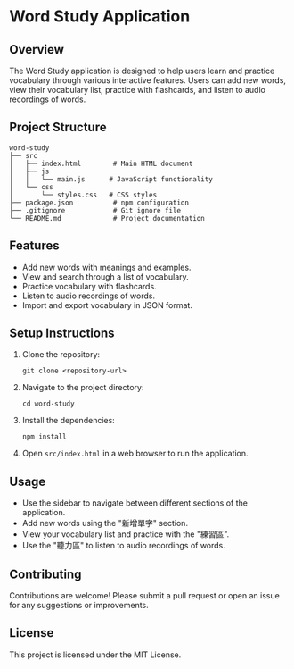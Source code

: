 # Word Study Application

## Overview
The Word Study application is designed to help users learn and practice vocabulary through various interactive features. Users can add new words, view their vocabulary list, practice with flashcards, and listen to audio recordings of words.

## Project Structure
```
word-study
├── src
│   ├── index.html        # Main HTML document
│   ├── js
│   │   └── main.js      # JavaScript functionality
│   └── css
│       └── styles.css   # CSS styles
├── package.json          # npm configuration
├── .gitignore            # Git ignore file
└── README.md             # Project documentation
```

## Features
- Add new words with meanings and examples.
- View and search through a list of vocabulary.
- Practice vocabulary with flashcards.
- Listen to audio recordings of words.
- Import and export vocabulary in JSON format.

## Setup Instructions
1. Clone the repository:
   ```
   git clone <repository-url>
   ```
2. Navigate to the project directory:
   ```
   cd word-study
   ```
3. Install the dependencies:
   ```
   npm install
   ```
4. Open `src/index.html` in a web browser to run the application.

## Usage
- Use the sidebar to navigate between different sections of the application.
- Add new words using the "新增單字" section.
- View your vocabulary list and practice with the "練習區".
- Use the "聽力區" to listen to audio recordings of words.

## Contributing
Contributions are welcome! Please submit a pull request or open an issue for any suggestions or improvements.

## License
This project is licensed under the MIT License.
